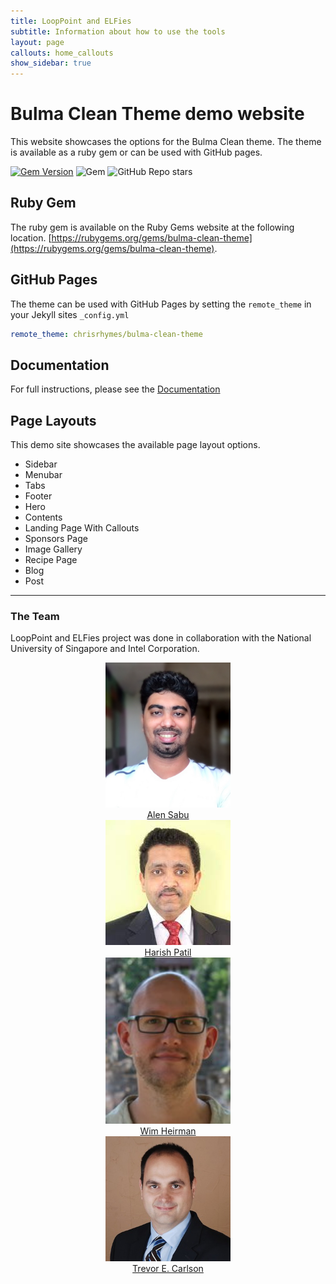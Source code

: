 ```yaml
---
title: LoopPoint and ELFies
subtitle: Information about how to use the tools
layout: page
callouts: home_callouts
show_sidebar: true
---
```


# Bulma Clean Theme demo website

This website showcases the options for the Bulma Clean theme. The theme is available as a ruby gem or can be used with GitHub pages. 

[![Gem Version](https://badge.fury.io/rb/bulma-clean-theme.svg)](https://badge.fury.io/rb/bulma-clean-theme)
![Gem](https://img.shields.io/gem/dt/bulma-clean-theme.svg)
![GitHub Repo stars](https://img.shields.io/github/stars/chrisrhymes/bulma-clean-theme?style=social)

## Ruby Gem

The ruby gem is available on the Ruby Gems website at the following location. [https://rubygems.org/gems/bulma-clean-theme](https://rubygems.org/gems/bulma-clean-theme).

## GitHub Pages

The theme can be used with GitHub Pages by setting the `remote_theme` in your Jekyll sites `_config.yml`

```yml
remote_theme: chrisrhymes/bulma-clean-theme
```

## Documentation

For full instructions, please see the [Documentation](/bulma-clean-theme/docs/)

## Page Layouts

This demo site showcases the available page layout options. 

* Sidebar
* Menubar
* Tabs
* Footer
* Hero
* Contents
* Landing Page With Callouts
* Sponsors Page
* Image Gallery
* Recipe Page
* Blog
* Post

<hr>
<h3>The Team</h3>

LoopPoint and ELFies project was done in collaboration with the National University of Singapore and Intel Corporation.


<div class="row">
  <div class="column">
    <center>
      <img src="img/alen.jpeg" width="200">
      <br>
      <a href="https://alenks.github.io"> Alen Sabu </a>
    </center>
  </div>
  <div class="column">
    <center>
      <img src="img/harish.jpeg" width="200">
      <br>
      <a href="https://pages.cs.wisc.edu/~patil"> Harish Patil </a>
    </center>
  </div>
</div>

<div class="row">
  <div class="column">
    <center>
      <img src="img/wim.jpeg" width="200">
      <br>
      <a href="https://heirman.net"> Wim Heirman </a>
    </center>
  </div>
  <div class="column">
    <center>
      <img src="img/trevor.jpeg" width="200">
      <br>
      <a href="https://www.comp.nus.edu.sg/~tcarlson/"> Trevor E. Carlson </a>
    </center>
  </div>
</div>



